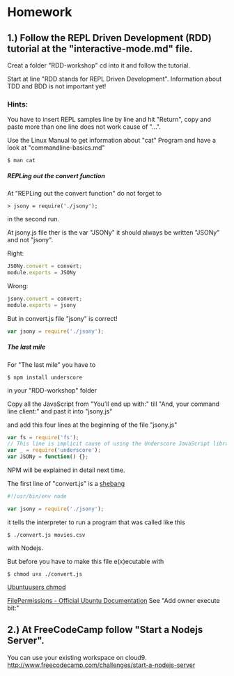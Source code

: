 # Homework


## 1.) Follow the REPL Driven Development (RDD) tutorial at the "interactive-mode.md" file.

Creat a folder "RDD-workshop" cd into it and follow the tutorial.

Start at line "RDD stands for REPL Driven Development".
Information about TDD and BDD is not important yet!



### Hints: 
You have to insert REPL samples line by line and hit "Return",
copy and paste more than one line does not work cause of "...".



Use the Linux Manual to get information about "cat" Program
and have a look at "commandline-basics.md"

```shell
$ man cat
```

##### REPLing out the convert function
At "REPLing out the convert function" do not forget to

```shell
> jsony = require('./jsony');
```
in the second run.


At jsony.js file ther is the var "JSONy" it should always be written "JSONy" and not "jsony".

Right:
```javascript
JSONy.convert = convert;
module.exports = JSONy
```

Wrong:
```javascript
jsony.convert = convert;
module.exports = jsony
```

But in convert.js file "jsony" is correct!
```javascript
var jsony = require('./jsony');
```

##### The last mile
For "The last mile" you have to
```shell
$ npm install underscore
```
in your "RDD-workshop" folder

Copy all the JavaScript from "You’ll end up with:" till "And, your command line client:" and past it into "jsony.js"

and add this four lines at the beginning of the file "jsony.js"

```javascript
var fs = require('fs');
// This line is implicit cause of using the Underscore JavaScript library
var _ = require('underscore');
var JSONy = function() {};
```
NPM will be explained in detail next time.

The first line of "convert.js" is a [shebang](https://en.wikipedia.org/wiki/Shebang_(Unix))
```javascript
#!/usr/bin/env node

var jsony = require('./jsony');

```
it tells the interpreter to run a program that was called like this
```shell
$ ./convert.js movies.csv
```
with Nodejs.

But before you have to make this file e(x)ecutable with
```shell
$ chmod u+x ./convert.js
```
[Ubuntuusers chmod](https://wiki.ubuntuusers.de/chmod/)

[FilePermissions - Official Ubuntu Documentation](https://help.ubuntu.com/community/FilePermissions)
 See "Add owner execute bit:"


## 2.) At FreeCodeCamp follow "Start a Nodejs Server".

You can use your existing workspace on cloud9.
http://www.freecodecamp.com/challenges/start-a-nodejs-server